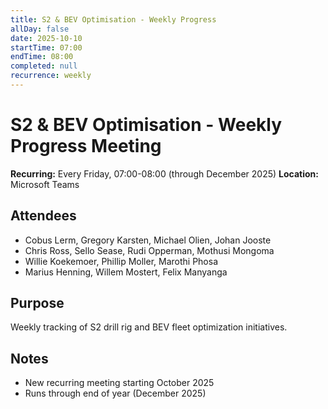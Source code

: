 ```yaml
---
title: S2 & BEV Optimisation - Weekly Progress
allDay: false
date: 2025-10-10
startTime: 07:00
endTime: 08:00
completed: null
recurrence: weekly
---
```


# S2 & BEV Optimisation - Weekly Progress Meeting

**Recurring:** Every Friday, 07:00-08:00 (through December 2025)
**Location:** Microsoft Teams

## Attendees
- Cobus Lerm, Gregory Karsten, Michael Olien, Johan Jooste
- Chris Ross, Sello Sease, Rudi Opperman, Mothusi Mongoma
- Willie Koekemoer, Phillip Moller, Marothi Phosa
- Marius Henning, Willem Mostert, Felix Manyanga

## Purpose
Weekly tracking of S2 drill rig and BEV fleet optimization initiatives.

## Notes
- New recurring meeting starting October 2025
- Runs through end of year (December 2025)
